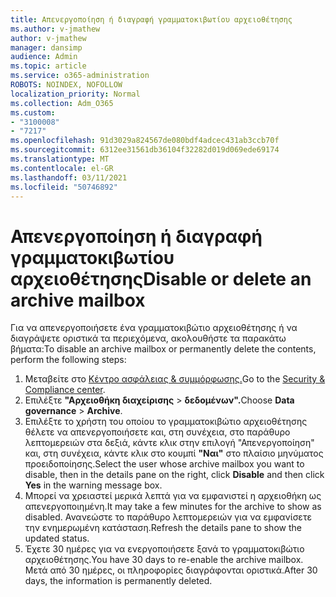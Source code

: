 ```yaml
---
title: Απενεργοποίηση ή διαγραφή γραμματοκιβωτίου αρχειοθέτησης
ms.author: v-jmathew
author: v-jmathew
manager: dansimp
audience: Admin
ms.topic: article
ms.service: o365-administration
ROBOTS: NOINDEX, NOFOLLOW
localization_priority: Normal
ms.collection: Adm_O365
ms.custom:
- "3100008"
- "7217"
ms.openlocfilehash: 91d3029a824567de080bdf4adcec431ab3ccb70f
ms.sourcegitcommit: 6312ee31561db36104f32282d019d069ede69174
ms.translationtype: MT
ms.contentlocale: el-GR
ms.lasthandoff: 03/11/2021
ms.locfileid: "50746892"
---
```

# <a name="disable-or-delete-an-archive-mailbox"></a><span data-ttu-id="bc89c-102">Απενεργοποίηση ή διαγραφή γραμματοκιβωτίου αρχειοθέτησης</span><span class="sxs-lookup"><span data-stu-id="bc89c-102">Disable or delete an archive mailbox</span></span>

<span data-ttu-id="bc89c-103">Για να απενεργοποιήσετε ένα γραμματοκιβώτιο αρχειοθέτησης ή να διαγράψετε οριστικά τα περιεχόμενα, ακολουθήστε τα παρακάτω βήματα:</span><span class="sxs-lookup"><span data-stu-id="bc89c-103">To disable an archive mailbox or permanently delete the contents, perform the following steps:</span></span>

1. <span data-ttu-id="bc89c-104">Μεταβείτε στο [Κέντρο ασφάλειας & συμμόρφωσης.]( https://go.microsoft.com/fwlink/p/?linkid=2077143)</span><span class="sxs-lookup"><span data-stu-id="bc89c-104">Go to the [Security & Compliance center]( https://go.microsoft.com/fwlink/p/?linkid=2077143).</span></span>
2. <span data-ttu-id="bc89c-105">Επιλέξτε **"Αρχειοθήκη διαχείρισης**  >  **δεδομένων".**</span><span class="sxs-lookup"><span data-stu-id="bc89c-105">Choose **Data governance** > **Archive**.</span></span>
3. <span data-ttu-id="bc89c-106">Επιλέξτε το χρήστη του οποίου το γραμματοκιβώτιο αρχειοθέτησης θέλετε να  απενεργοποιήσετε και, στη συνέχεια, στο παράθυρο λεπτομερειών στα δεξιά, κάντε κλικ στην επιλογή "Απενεργοποίηση" και, στη συνέχεια, κάντε κλικ στο κουμπί **"Ναι"** στο πλαίσιο μηνύματος προειδοποίησης.</span><span class="sxs-lookup"><span data-stu-id="bc89c-106">Select the user whose archive mailbox you want to disable, then in the details pane on the right, click **Disable** and then click **Yes** in the warning message box.</span></span>
4. <span data-ttu-id="bc89c-107">Μπορεί να χρειαστεί μερικά λεπτά για να εμφανιστεί η αρχειοθήκη ως απενεργοποιημένη.</span><span class="sxs-lookup"><span data-stu-id="bc89c-107">It may take a few minutes for the archive to show as disabled.</span></span> <span data-ttu-id="bc89c-108">Ανανεώστε το παράθυρο λεπτομερειών για να εμφανίσετε την ενημερωμένη κατάσταση.</span><span class="sxs-lookup"><span data-stu-id="bc89c-108">Refresh the details pane to show the updated status.</span></span>
5. <span data-ttu-id="bc89c-109">Έχετε 30 ημέρες για να ενεργοποιήσετε ξανά το γραμματοκιβώτιο αρχειοθέτησης.</span><span class="sxs-lookup"><span data-stu-id="bc89c-109">You have 30 days to re-enable the archive mailbox.</span></span> <span data-ttu-id="bc89c-110">Μετά από 30 ημέρες, οι πληροφορίες διαγράφονται οριστικά.</span><span class="sxs-lookup"><span data-stu-id="bc89c-110">After 30 days, the information is permanently deleted.</span></span>
